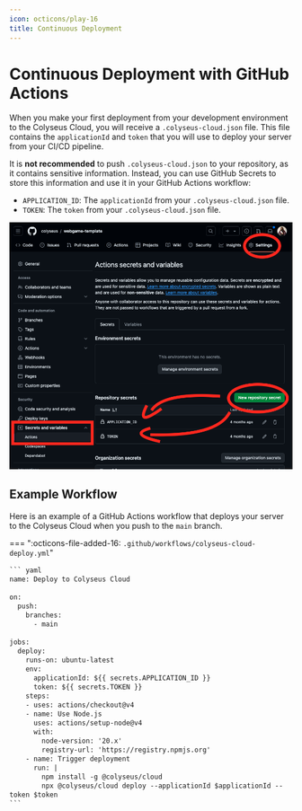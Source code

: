 ```yaml
---
icon: octicons/play-16
title: Continuous Deployment
---
```


# Continuous Deployment with GitHub Actions

When you make your first deployment from your development environment to the Colyseus Cloud, you will receive a `.colyseus-cloud.json` file. This file contains the `applicationId` and `token` that you will use to deploy your server from your CI/CD pipeline.

It is **not recommended** to push `.colyseus-cloud.json` to your repository, as it contains sensitive information. Instead, you can use GitHub Secrets to store this information and use it in your GitHub Actions workflow:

- `APPLICATION_ID`: The `applicationId` from your `.colyseus-cloud.json` file.
- `TOKEN`: The `token` from your `.colyseus-cloud.json` file.

![Repository Settings](images/continuous-deployment.png)

## Example Workflow

Here is an example of a GitHub Actions workflow that deploys your server to the Colyseus Cloud when you push to the `main` branch.

=== ":octicons-file-added-16: `.github/workflows/colyseus-cloud-deploy.yml`"

    ``` yaml
    name: Deploy to Colyseus Cloud

    on:
      push:
        branches:
          - main

    jobs:
      deploy:
        runs-on: ubuntu-latest
        env:
          applicationId: ${{ secrets.APPLICATION_ID }}
          token: ${{ secrets.TOKEN }}
        steps:
        - uses: actions/checkout@v4
        - name: Use Node.js
          uses: actions/setup-node@v4
          with:
            node-version: '20.x'
            registry-url: 'https://registry.npmjs.org'
        - name: Trigger deployment
          run: |
            npm install -g @colyseus/cloud
            npx @colyseus/cloud deploy --applicationId $applicationId --token $token
    ```